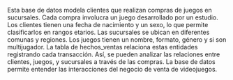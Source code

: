 Esta base de datos modela clientes que realizan compras de juegos en sucursales.
Cada compra involucra un juego desarrollado por un estudio.
Los clientes tienen una fecha de nacimiento y un sexo, lo que permite clasificarlos en rangos etarios.
Las sucursales se ubican en diferentes comunas y regiones.
Los juegos tienen un nombre, formato, género y si son multijugador.
La tabla de hechos_ventas relaciona estas entidades registrando cada transacción.
Así, se pueden analizar las relaciones entre clientes, juegos, y sucursales a través de las compras.
La base de datos permite entender las interacciones del negocio de venta de videojuegos.
